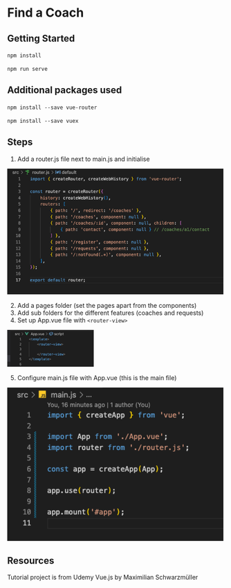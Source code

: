# Find a Coach 

## Getting Started

``npm install``

``npm run serve``

## Additional packages used

``npm install --save vue-router``

``npm install --save vuex ``

## Steps

1. Add a router.js file next to main.js and initialise

<img src="images/routerSetup.png" width=500 />

2. Add a pages folder (set the pages apart from the components)
3. Add sub folders for the different features (coaches and requests)
4. Set up App.vue file with ``<router-view>``

<img src="images/appSetup.png" width=200 />

5. Configure main.js file with App.vue (this is the main file)

<img src="images/mainSetup.png" width=500 />


## Resources

Tutorial project is from Udemy Vue.js by Maximilian Schwarzmüller

